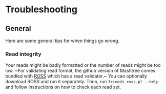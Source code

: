 # Troubleshooting

## General

Here are some general tips for when things go wrong.

### Read integrity

Your reads might be badly formatted or the number of reads might be too low.
~For validating read format, the github version of Mashtree comes bundled 
with [ROSS](https://github.com/lskatz/ross) which has a read validator.~ You can optionally download
ROSS and run it separately.
Then, run `friends_ross.pl --help` and follow instructions on how to check
each read set.  

